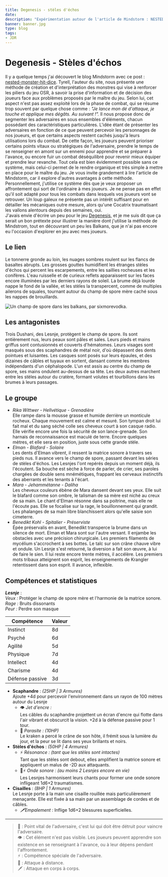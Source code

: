 ```yaml
---
title: Degenesis - stèles d'échos
date: 
description: "Expérimentation autour de l'article de Mindstorm : NESTED MONSTER HIT DICE, appliqué à Degenesis."
banner: banner.jpg
type: blog
tags:
- JDR
---
```


# Degenesis - Stèles d'échos
Il y a quelque temps j'ai découvert le blog Mindstorm avec ce post : \
<a href="https://www.mindstormpress.com/nested-monster-hit-dice" target="_blank">nested-monster-hit-dice</a>. Tyrell, l'auteur du site, nous présente une méthode de création et d'interprétation des monstres qui vise à renforcer les piliers du jeu OSR, à savoir la prise d'information et de décision des joueurs face aux problèmes proposés par le maître du jeu. 
Selon lui, cet aspect n'est pas assez exploité lors de la phase de combat, qui se résume trop souvent par quelque chose comme : *"Je lance mon dé d'attaque, je touche et applique mes dégâts. Au suivant !".* Il nous propose donc de segmenter les adversaires en sous ensembles d'éléments, chacun possédant des caractéristiques particulières. L'idée étant de présenter les adversaires en fonction de ce que peuvent percevoir les personnages de nos joueurs, et que certains aspects restent cachés jusqu'à leurs utilisations lors du combat. 
De cette façon, les joueurs peuvent prioriser certains points vitaux ou stratégiques de l'adversaire, prendre le temps de se renseigner en amont sur un ennemi pour apprendre et se préparer à l'avance, ou encore fuir un combat déséquilibré pour revenir mieux équiper et prendre leur revanche. Tout cela est bien évidemment possible sans ce système, mais celui-ci permet de le rendre organique et très simple à mettre en place pour le maître du jeu. Je vous invite grandement à lire l'article de Mindstorm, car il explore d'autres avantages à cette méthode.
Personnellement, j'utilise ce système dès que je veux proposer un affrontement qui sort de l'ordinaire à mes joueurs. Je ne pense pas en effet qu'il soit adapté pour tous les combats dans lesquels vos joueurs vont se retrouver. Un loup galeux ne présente pas un intérêt suffisant pour en détailler les mécaniques outre mesure, alors  qu'une Cocatrix traumatisant les vallons alentours depuis des semaines, oui.  
J'avais envie d'écrire un peu pour le jeu <a href="https://degenesis.com/" target="_blank">Degenesis</a>, et je me suis dit que ça serait un bon prétexte pour illustrer la manière dont j'utilise la méthode de Mindstrom, tout en découvrant un peu les Balkans, que je n'ai pas encore eu l'occasion d'explorer en jeu avec mes joueurs.  

## Le lien
Le tonnerre gronde au loin, les nuages sombres roulent sur les flancs de basaltes abrupts. Les grosses gouttes humidifient les étranges stèles d'échos qui percent les escarpements, entre les saillies rocheuses et les conifères. L'eau ruisselle et de curieux reflets apparaissent sur les faces encore illuminées par les derniers rayons de soleil. La brume déjà lourde nappe le fond de la vallée, et les stèles la transpercent, comme de multiples ailerons de squales, tournant autour du champ de spore mère caché sous les nappes de brouillards.

![Un champ de spore dans les balkans, par sixmorevodka.](/degenesis-steles_echos.jpg "Un champ de sport dans les balkans, par sixmorevodka.")

## Les antagonistes
Trois Dushani, des Lesnje, protègent le champ de spore. Ils sont entièrement nus, leurs peaux sont pâles et sales. Leurs pieds et mains griffus sont contusionnés et couverts d'hématomes. Leurs visages sont masqués sous des scaphandres de métal noir, d'où dépassent des dents pointues et luisantes. Les casques sont posés sur leurs épaules, et des dizaines de câbles et tuyaux en sortent, dansant comme les membres indépendants d'un céphalopode. L'un est assis au centre du champ de spore, ses mains ondulent au-dessus de sa tête. Les deux autres marchent entre les stèles autour du cratère, formant volutes et tourbillons dans les brumes à leurs passages.  

## Le groupe
* *Rika Wittwer - Hellvétique - Grenadière*\
  Elle rampe dans la mousse grasse et humide derrière un monticule rocheux. Chaque mouvement est calme et mesuré. Son tympan droit lui fait mal et du sang séché colle ses cheveux court à son casque radio. Elle vérifie encore une fois la sécurité de son lance-grenade. Son harnais de reconnaissance est maculé de terre. Encore quelques mètres, et elle sera en position, juste sous cette grande stèle.
* *Elman - Blafard - Solaire*\
  Les dents d'Elman vibrent, il ressent la matrice sonore à travers ses pieds nus. Il avance vers le champ de spore, passant devant les séries de stèles d'échos. Les Lesnjes l'ont repérés depuis un moment déjà, ils l'écoutent. Sa bouche est sèche à force de parler, de crier, ses paroles chargées de double sens mnémétiques, frappant les cerveaux instinctifs des aberrants et les tenants à l'écart.   
* *Mara - Jehammétanne - Daliha*\
  Les cheveux couleurs ébène de Mara dansent devant ses yeux. Elle suit le blafard comme son ombre, le talisman de sa mère est niché au creux de sa main. Le chant d'Elman résonne dans sa poitrine, mais elle ne l'écoute pas. Elle se focalise sur la rage, le bouillonnement qui grandit. Les phalanges de sa main libre blanchissent alors qu'elle saisie son cimeterre. 
* *Benedikt Kohl - Spitalier - Préserviste*\
  Épée préservalis en avant, Benedikt transperce la brume dans un silence de mort. Elman et Mara sont sur l'autre versant. Il enjambe les obstacles avec une précision chirurgicale. Les premiers filaments de mycélium s'accrochent à ses bottes. Le talc sur son crâne chauve vibre et ondule. Un Lesnje s'est retourné, la diversion a fait son œuvre, à lui de faire le sien. Il lui reste encore trente mètres, il accélère. Les premiers mots tribaux atteignent son esprit, les enseignements de Krangler retentissent dans son esprit. Il avance, inflexible. 

## Compétences et statistiques
***Lesnje*** : \
*Veux :* Protéger le champ de spore mère et l'harmonie de la matrice sonore. \
*Rage :* Bruits dissonants\
*Peur :* Perdre son masque

<table class="flow-space__small"><thead><tr><th>Compétence</th><th>Valeur</th></tr></thead><tbody><tr><td>Instinct</td><td>8d</td></tr><tr><td>Psyché</td><td>6d</td></tr><tr><td>Agilité</td><td>5d</td></tr><tr><td>Physique</td><td>7d</td></tr><tr><td>Intellect</td><td>4d</td></tr><tr><td>Charisme</td><td>4d</td></tr><tr><td>Défense passive</td><td>3d</td></tr></tbody></table>


* **Scaphandre** : *(25HP | 3 Armures)* \
  Ajoute +4d pour percevoir l'environnement dans un rayon de 100 mètres autour du Lesnje
  * 👁️ *Jet d'encre :*\
    Les câbles du scaphandre projettent un écran d'encre qui flotte dans l'air vibrant et obscurcit la vision. +2d à la défense passive pour 1 tour.
  * 🤎 *Parasite : (10HP)*\
    Le kraken a percé le crâne de son hôte, il frémit sous la lumière du jour, et la peur se lit dans ses yeux brillants et noirs.
* **Stèles d'échos** : *(50HP | 4 Armures)* 
  * ⚡ *Résonance : (tant que les stèles sont intactes)*\
    Tant que les stèles sont debout, elles amplifient la matrice sonore et appliquent un malus de -2D aux attaquants. 
  * 🏹⚡ *Onde sonore : (au moins 2 Lesnjes encore en vie)*\
    Les Lesnjes harmonisent leurs chants pour former une onde sonore infligeant 1d6+2 traumatismes. 
* **Cisailles** : *(8HP | 1 Armures)* \
  Le Lesnje porte à la main une cisaille rouillée mais particulièrement menaçante. Elle est fixée à sa main par un assemblage de cordes et de câbles. 
  * *🗡️Empalement :* Inflige 1d6+2 blessures superficielles.

--- 

> 🤎 : Point vital de l'adversaire, c'est lui qui doit être détruit pour vaincre l'adversaire. \
> 👁️ : Cet élément n'est pas visible. Les joueurs peuvent apprendre son existence en se renseignant à l'avance, ou à leur dépens pendant l'affrontement.\
> ⚡ : Compétence spéciale de l'adversaire. \
> 🏹 : Attaque à distance.\
> 🗡️ : Attaque en corps à corps.